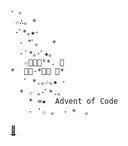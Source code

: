 ```
･ ｡
 ☆∴｡ *
 ･ﾟ*｡★･
  ･ *ﾟ｡   *
  ･ ﾟ*｡･ﾟ★｡
   ☆ﾟ･｡°*. ﾟ
*  ﾟ｡·*･｡ ﾟ*
   ﾟ *.｡☆｡★ ･
  * ☆ ｡･ﾟ*.｡
    * ≈★  Advent of Code
    ･  ﾟ☆ ｡  ･ *  ｡
```

[🎄](https://adventofcode.com/)
